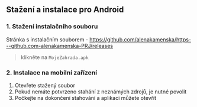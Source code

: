 ## Stažení a instalace pro Android
### 1. Stažení instalačního souboru
Stránka s instalačním souborem - https://github.com/alenakamenska/https---github.com-alenakamenska-PRJ/releases
> klikněte na `MojeZahrada.apk`

### 2. Instalace na mobilní zařízení
1. Otevřete stažený soubor
2. Pokud nemáte potvrzeno stahání z neznámých zdrojů, je nutné povolit
3. Počkejte na dokončení stahování a aplikaci můžete otevřít
